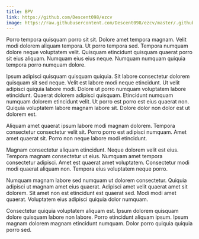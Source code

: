 ```yaml
---
title: BPV
link: https://github.com/Descent098/ezcv
image: https://raw.githubusercontent.com/Descent098/ezcv/master/.github/logo.png
---
```


Porro tempora quisquam porro sit sit. Dolore amet tempora magnam. Velit modi dolorem aliquam tempora. Ut porro tempora sed. Tempora numquam dolore neque voluptatem velit. Quisquam etincidunt quisquam quaerat porro sit eius aliquam. Numquam eius eius neque. Numquam numquam quiquia tempora porro numquam dolore.

Ipsum adipisci quisquam quisquam quiquia. Sit labore consectetur dolorem quisquam sit sed neque. Velit est labore modi neque etincidunt. Ut velit adipisci quiquia labore modi. Dolore ut porro numquam voluptatem labore etincidunt. Quaerat dolorem adipisci quisquam. Etincidunt numquam numquam dolorem etincidunt velit. Ut porro est porro est eius quaerat non. Quiquia voluptatem labore magnam labore sit. Dolore dolor non dolor est ut dolorem est.

Aliquam amet quaerat ipsum labore modi magnam dolorem. Tempora consectetur consectetur velit sit. Porro porro est adipisci numquam. Amet amet quaerat sit. Porro non neque labore modi etincidunt.

Magnam consectetur aliquam etincidunt. Neque dolorem velit est eius. Tempora magnam consectetur ut eius. Numquam amet tempora consectetur adipisci. Amet est quaerat amet voluptatem. Consectetur modi modi quaerat aliquam non. Tempora eius voluptatem neque porro.

Numquam magnam labore sed numquam ut dolorem consectetur. Quiquia adipisci ut magnam amet eius quaerat. Adipisci amet velit quaerat amet sit dolorem. Sit amet non est etincidunt est quaerat sed. Modi modi amet quaerat. Voluptatem eius adipisci quiquia dolor numquam.

Consectetur quiquia voluptatem aliquam est. Ipsum dolorem quisquam dolore quisquam labore non labore. Porro etincidunt aliquam ipsum. Ipsum magnam dolorem magnam etincidunt numquam. Dolor porro quiquia quiquia porro sed.
    